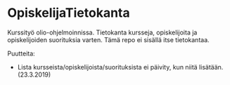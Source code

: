 # OpiskelijaTietokanta
Kurssityö olio-ohjelmoinnissa. Tietokanta kursseja, opiskelijoita ja opiskelijoiden suorituksia varten. Tämä repo ei sisällä itse tietokantaa.

Puutteita:
- Lista kursseista/opiskelijoista/suorituksista ei päivity, kun niitä lisätään. (23.3.2019)
